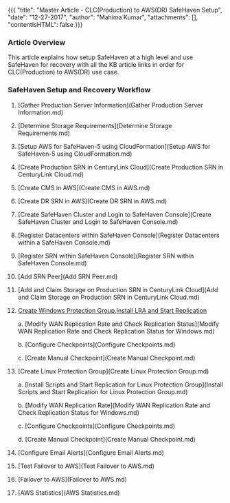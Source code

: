 {{{
  "title": "Master Article - CLC(Production) to AWS(DR) SafeHaven Setup",
  "date": "12-27-2017",
  "author": "Mahima Kumar",
  "attachments": [],
  "contentIsHTML": false
}}}

### Article Overview
This article explains how setup SafeHaven at a high level and use SafeHaven for recovery with all the KB article links in order for CLC(Production) to AWS(DR) use case.

### SafeHaven Setup and Recovery Workflow

1. [Gather Production Server Information](Gather Production Server Information.md)

2. [Determine Storage Requirements](Determine Storage Requirements.md)

3. [Setup AWS for SafeHaven-5 using CloudFormation](Setup AWS for SafeHaven-5 using CloudFormation.md)

4. [Create Production SRN in CenturyLink Cloud](Create Production SRN in CenturyLink Cloud.md)

5. [Create CMS in AWS](Create CMS in AWS.md)

6. [Create DR SRN in AWS](Create DR SRN in AWS.md)

7. [Create SafeHaven Cluster and Login to SafeHaven Console](Create SafeHaven Cluster and Login to SafeHaven Console.md)

8. [Register Datacenters within SafeHaven Console](Register Datacenters within a SafeHaven Console.md)

9. [Register SRN within SafeHaven Console](Register SRN within SafeHaven Console.md)

10. [Add SRN Peer](Add SRN Peer.md)

11. [Add and Claim Storage on Production SRN in CenturyLink Cloud](Add and Claim Storage on Production SRN in CenturyLink Cloud.md)

12. [Create Windows Protection Group,Install LRA and Start Replication](Create-Windows-Protection-Group-Install-LRA-and-Start-Replication.md)

    a. [Modify WAN Replication Rate and Check Replication Status](Modify WAN Replication Rate and Check Replication Status for Windows.md)

    b. [Configure Checkpoints](Configure Checkpoints.md)

    c. [Create Manual Checkpoint](Create Manual Checkpoint.md)

13. [Create Linux Protection Group](Create Linux Protection Group.md)
	
    a. [Install Scripts and Start Replication for Linux Protection Group](Install Scripts and Start Replication for Linux Protection Group.md)
    
    b. [Modify WAN Replication Rate](Modify WAN Replication Rate and Check Replication Status for Windows.md)
    
    c. [Configure Checkpoints](Configure Checkpoints.md)

    d. [Create Manual Checkpoint](Create Manual Checkpoint.md)  

14.  [Configure Email Alerts](Configure Email Alerts.md)
    
15.  [Test Failover to AWS](Test Failover to AWS.md)
 
16.  [Failover to AWS](Failover to AWS.md)

17. [AWS Statistics](AWS Statistics.md)
